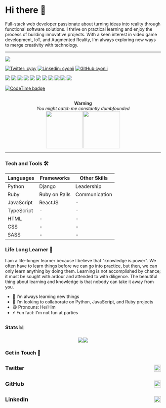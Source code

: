 # Hi there :wave:

Full-stack web developer passionate about turning ideas into reality through functional software solutions. I thrive on practical learning and enjoy the process of building innovative projects. With a keen interest in video game development, IoT, and Augmented Reality, I'm always exploring new ways to merge creativity with technology.

---

![](https://komarev.com/ghpvc/?username=cyonii)

[![Twitter: __cypy__](https://img.shields.io/twitter/follow/__cypy__?style=social)](https://twitter.com/__cypy__)
[![Linkedin: cyonii](https://img.shields.io/badge/-cyonii-blue?style=flat-square&logo=Linkedin&logoColor=white&link=https://www.linkedin.com/in/cyonii/)](https://www.linkedin.com/in/cyonii/)
[![GitHub cyonii](https://img.shields.io/github/followers/cyonii?label=follow&style=social)](https://github.com/cyonii)

![](https://img.shields.io/badge/Python-3776AB?style=for-the-badge&logo=python&logoColor=white)
![](https://img.shields.io/badge/JavaScript-F7DF1E?style=for-the-badge&logo=JavaScript&logoColor=black)
![](https://img.shields.io/badge/TypeScript-007ACC?style=for-the-badge&logo=TypeScript&logoColor=white)
![](https://img.shields.io/badge/Ruby-CC342D?style=for-the-badge&logo=ruby&logoColor=white)
![](https://img.shields.io/badge/Node.js-43853D?style=for-the-badge&logo=node.js&logoColor=white)
![](https://img.shields.io/badge/Sass-CC6699?style=for-the-badge&logo=sass&logoColor=white)
![](https://img.shields.io/badge/React-20232A?style=for-the-badge&logo=react&logoColor=61DAFB)
![](https://img.shields.io/badge/Bootstrap-563D7C?style=for-the-badge&logo=bootstrap&logoColor=white)
![](https://img.shields.io/badge/Redux-593D88?style=for-the-badge&logo=redux&logoColor=white)
![](https://img.shields.io/badge/Django-092E20?style=for-the-badge&logo=django&logoColor=white)
![](https://img.shields.io/badge/Ruby_on_Rails-CC0000?style=for-the-badge&logo=ruby-on-rails&logoColor=white)

[![CodeTime badge](https://img.shields.io/endpoint?style=social&url=https%3A%2F%2Fapi.codetime.dev%2Fshield%3Fid%3D17799%26project%3D%26in%3D0)](https://codetime.dev)

<p align="center">
  <br/> <b>Warning</b> <br/>
  <i>You might catch me constantly dumbfounded</i> <br>
  <img src="images/cy-dumbfounded.png" width="120"><img src="images/cy-dumbfounded.png" width="120">
</p>

---

### Tech and Tools 🛠

| Languages  | Frameworks    | Other Skills  |
| ---------- | ------------- | ------------- |
| Python     | Django        | Leadership    |
| Ruby       | Ruby on Rails | Communication |
| JavaScript | ReactJS       | -             |
| TypeScript | -             | -             |
| HTML       | -             | -             |
| CSS        | -             | -             |
| SASS       | -             | -             |

### Life Long Learner 🌱

I am a life-longer learner because I believe that "knowledge is power". We often have to learn things before we can go into practice, but then, we can only learn anything by doing them. Learning is not accomplished by chance; it must be sought with ardour and attended to with diligence. The beautiful thing about learning and knowledge is that nobody can take it away from you.

- 🌱 I’m always learning new things
- 👯 I’m looking to collaborate on Python, JavaScript, and Ruby projects
- 😄 Pronouns: He/Him
- ⚡ Fun fact: I'm not fun at parties
  <!-- - 🤔 I’m looking for help with ... -->
  <!-- - 💬 Ask me about ... -->
  <!-- - 📫 How to reach me: ... -->

### Stats 📊

<p align="center">
  <img src="https://github-readme-stats.vercel.app/api?username=cyonii&count_private=true&show_icons=true&theme=vue-dark&hide_border=true"><img src="https://github-readme-stats.vercel.app/api/top-langs/?username=cyonii&theme=vue-dark&langs_count=10&hide_border=true&layout=compact">
</p>

### Get in Touch 📨

## <a href="https://twitter.com/theOnuoha" style="text-decoration:none !important" target="_blank" rel="nofollow"><img align="right" alt="CY's Twitter" width="22px" src="https://cdn.jsdelivr.net/npm/simple-icons@v3/icons/twitter.svg"/><b style="display:flex; font-size: 18px">Twitter</b></a>

## <a href="https://www.linkedin.com/in/cyonii" style="text-decoration:none !important" target="_blank" rel="nofollow"><img align="right" alt="CY's LinkdeIn" width="22px" src="https://cdn.jsdelivr.net/npm/simple-icons@v3/icons/linkedin.svg" /><b style="display:flex; font-size: 18px">GitHub</b></a>

## <a href="https://www.github.com/cyonii" style="text-decoration:none !important" target="_blank" rel="nofollow"><img align="right" alt="CY's GitHub" width="22px" src="https://cdn.jsdelivr.net/npm/simple-icons@v3/icons/github.svg" /><b style="display:flex; font-size: 18px">LinkedIn</b></a>
